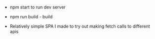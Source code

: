 - npm start to run dev server
- npm run build - build  

- Relatively simple SPA I made to try out making fetch calls to different apis
